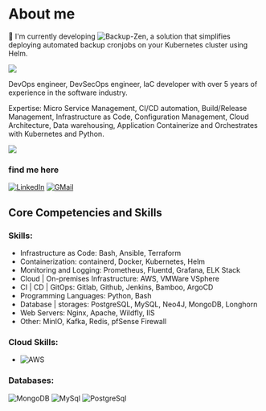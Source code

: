 <!--
**mrezachalak/mrezachalak** is a ✨ _special_ ✨ repository because its `README.md` (this file) appears on your GitHub profile.

- 🔭 I’m currently working on ...
- 🌱 I’m currently learning ...
- 👯 I’m looking to collaborate on ...
- 🤔 I’m looking for help with ...
- 💬 Ask me about ...
- 📫 How to reach me: ...
- 😄 Pronouns: ...
- ⚡ Fun fact: ...
-->
# About me

🔭 I'm currently developing ![Backup-Zen](https://img.shields.io/badge/db-backup-blue), a solution that simplifies deploying automated backup cronjobs on your Kubernetes cluster using Helm.

![](https://komarev.com/ghpvc/?username=mrezachalak)

DevOps engineer, DevSecOps engineer, IaC developer with over 5 years of experience in the software industry.

Expertise: Micro Service Management, CI/CD automation, Build/Release Management, Infrastructure as Code, Configuration Management, Cloud Architecture, Data warehousing, Application Containerize and Orchestrates with Kubernetes and Python.

<!-- ![Stats](https://github-readme-stats.vercel.app/api?username=ahmadalibagheri&include_all_commits=true&theme=merko) -->
  <img src="https://github-readme-stats.vercel.app/api?username=mrezachalak&show_icons=true&theme=dark"/> 



### find me here

[![LinkedIn](https://img.shields.io/badge/linkedin-%230077B5.svg?style=for-the-badge&logo=linkedin&logoColor=white)](https://www.linkedin.com/in/mrezachalak)
[![GMail](https://img.shields.io/badge/gmail-f0f0f0?&style=for-the-badge&logo=gmail&logoColor=white&color=ea4335)](mailto:mrezachalak.dev@gmail.com)


## Core Competencies and Skills

### Skills:
- Infrastructure as Code: Bash, Ansible, Terraform
- Containerization: containerd, Docker, Kubernetes, Helm
- Monitoring and Logging: Prometheus, Fluentd, Grafana, ELK Stack
- Cloud | On-premises Infrastructure: AWS, VMWare VSphere
- CI | CD | GitOps: Gitlab, Github, Jenkins, Bamboo, ArgoCD
- Programming Languages: Python, Bash
- Database | storages: PostgreSQL, MySQL, Neo4J, MongoDB, Longhorn
- Web Servers: Nginx, Apache, Wildfly, IIS
- Other:  MinIO, Kafka, Redis, pfSense Firewall



### Cloud Skills:

- ![AWS](https://img.shields.io/badge/-AWS-000?&logo=amazon&logoColor=yello)

### Databases:

![MongoDB](https://img.shields.io/badge/-MongoDB-000?&logo=mongodb&logoColor=47A248)
![MySql](https://img.shields.io/badge/-MySql-000?&logo=MySQL&logoColor=4479A1)
![PostgreSql](https://img.shields.io/badge/-PostgreSql-000?&logo=postgresql&logoColor=336791)
